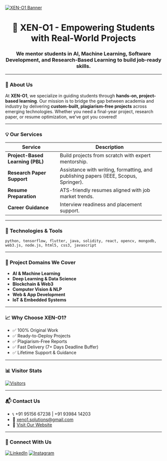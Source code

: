 [![XEN-O1 Banner](https://raw.githubusercontent.com/RoshanReddy22/RoshanReddy22/main/XEN-O1%20Banner.png )](https://xen-o1.com)

<h1 align="center">🚀 XEN-O1 - Empowering Students with Real-World Projects</h1>
<h3 align="center">We mentor students in AI, Machine Learning, Software Development, and Research-Based Learning to build job-ready skills.</h3>

---

### 📌 **About Us**
At **XEN-O1**, we specialize in guiding students through **hands-on, project-based learning**. Our mission is to bridge the gap between academia and industry by delivering **custom-built, plagiarism-free projects** across emerging technologies. Whether you need a final-year project, research paper, or resume optimization, we’ve got you covered!

---

### 💡 **Our Services**
| **Service** | **Description** |
|-------------|------------------|
| **Project-Based Learning (PBL)** | Build projects from scratch with expert mentorship. |
| **Research Paper Support** | Assistance with writing, formatting, and publishing papers (IEEE, Scopus, Springer). |
| **Resume Preparation** | ATS-friendly resumes aligned with job market trends. |
| **Career Guidance** | Interview readiness and placement support. |

---

### 🔧 **Technologies & Tools**
```python, tensorflow, flutter, java, solidity, react, opencv, mongodb, web3.js, node.js, html5, css3, javascript```

---

### 🧪 **Project Domains We Cover**
- **AI & Machine Learning**  
- **Deep Learning & Data Science**  
- **Blockchain & Web3**  
- **Computer Vision & NLP**  
- **Web & App Development**  
- **IoT & Embedded Systems**  

---

### 📈 **Why Choose XEN-O1?**
- ✅ 100% Original Work  
- ✅ Ready-to-Deploy Projects  
- ✅ Plagiarism-Free Reports  
- ✅ Fast Delivery (7+ Days Deadline Buffer)  
- ✅ Lifetime Support & Guidance  

---

### 📊 **Visitor Stats**  
[![Visitors](https://komarev.com/ghpvc/?username=xen-o1&label=Total%20Visitors&color=blue&style=flat-square )](https://github.com/xen-o1 )

---

### 📬 **Contact Us**
- 📞 +91 95156 67238 | +91 93984 14203  
- 📧 xeno1.solutions@gmail.com  
- 🔗 [Visit Our Website](https://xen-o1.com )  

---

### 🔗 Connect With Us
[![LinkedIn](https://img.shields.io/badge/LinkedIn-0077B5?logo=linkedin&logoColor=white )](https://linkedin.com/company/xeno-01 )
[![Instagram](https://img.shields.io/badge/Instagram-E1306C?logo=instagram&logoColor=white )](https://instagram.com/xen.o.1 )
